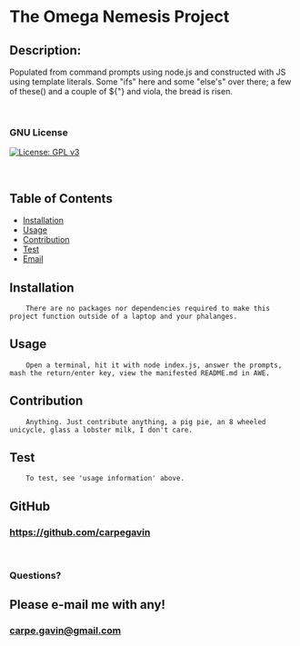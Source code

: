 # The Omega Nemesis Project
    
 ## Description: 
 Populated from command prompts using node.js and constructed with JS using template literals. Some "ifs" here and some "else's" over there; a few of these() and a couple of ${"} and viola, the bread is risen. 

<br>

 ### GNU License
 [![License: GPL v3](https://img.shields.io/badge/License-GPLv3-blue.svg)](https://www.gnu.org/licenses/gpl-3.0)

<br>

 ## Table of Contents
- [Installation](#Installation)
- [Usage](#Usage)
- [Contribution](#Contribution) 
- [Test](#Test) 
- [Email](#Questions?)

 
 
 ## Installation
        There are no packages nor dependencies required to make this project function outside of a laptop and your phalanges.

 ## Usage 
        Open a terminal, hit it with node index.js, answer the prompts, mash the return/enter key, view the manifested README.md in AWE.

 ## Contribution
        Anything. Just contribute anything, a pig pie, an 8 wheeled unicycle, glass a lobster milk, I don't care.

 ## Test 
        To test, see 'usage information' above.
    
    
 ## GitHub
 ### https://github.com/carpegavin
 
 <br>

 ### Questions?
 ## Please e-mail me with any!
 ### carpe.gavin@gmail.com

